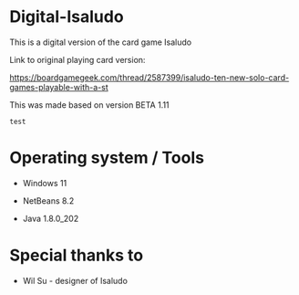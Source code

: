 # Digital-Isaludo
This is a digital version of the card game Isaludo



Link to original playing card version: 

https://boardgamegeek.com/thread/2587399/isaludo-ten-new-solo-card-games-playable-with-a-st



This was made based on version BETA 1.11

`test`

# Operating system / Tools

- Windows 11

- NetBeans 8.2

- Java 1.8.0_202

  

# Special thanks to

- Wil Su - designer of Isaludo

